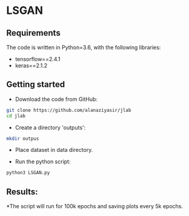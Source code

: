 
  # LSGAN

## Requirements
The code is written in Python=3.6, with the following libraries:
* tensorflow==2.4.1
* keras==2.1.2


## Getting started
* Download the code from GitHub:
```bash
git clone https://github.com/alanaziyasir/jlab
cd jlab
```
* Create a directory 'outputs':
```bash
mkdir outpus
```

* Place dataset in data directory.

* Run the python script:
``` bash
python3 LSGAN.py
``` 


  
  
 ## Results:
 *The script will run for 100k epochs and saving plots every 5k epochs.
 
